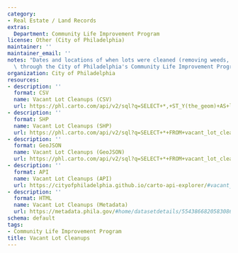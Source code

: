 ```yaml
---
category:
- Real Estate / Land Records
extras:
  Department: Community Life Improvement Program
license: Other (City of Philadelphia)
maintainer: ''
maintainer_email: ''
notes: "Dates and locations of when lots were cleaned (removing weeds, debris, etc.)\
  \ through the City of Philadelphia's Community Life Improvement Program."
organization: City of Philadelphia
resources:
- description: ''
  format: CSV
  name: Vacant Lot Cleanups (CSV)
  url: https://phl.carto.com/api/v2/sql?q=SELECT+*,+ST_Y(the_geom)+AS+lat,+ST_X(the_geom)+AS+lng+FROM+vacant_lot_cleanups&filename=vacant_lot_cleanups&format=csv&skipfields=cartodb_id
- description: ''
  format: SHP
  name: Vacant Lot Cleanups (SHP)
  url: https://phl.carto.com/api/v2/sql?q=SELECT+*+FROM+vacant_lot_cleanups&filename=vacant_lot_cleanups&format=shp&skipfields=cartodb_id
- description: ''
  format: GeoJSON
  name: Vacant Lot Cleanups (GeoJSON)
  url: https://phl.carto.com/api/v2/sql?q=SELECT+*+FROM+vacant_lot_cleanups&filename=vacant_lot_cleanups&format=geojson&skipfields=cartodb_id
- description: ''
  format: API
  name: Vacant Lot Cleanups (API)
  url: https://cityofphiladelphia.github.io/carto-api-explorer/#vacant_lot_cleanups
- description: ''
  format: HTML
  name: Vacant Lot Cleanups (Metadata)
  url: https://metadata.phila.gov/#home/datasetdetails/5543866820583086178c4f08/representationdetails/55438aa99b989a05172d0d40/
schema: default
tags:
- Community Life Improvement Program
title: Vacant Lot Cleanups
---
```

